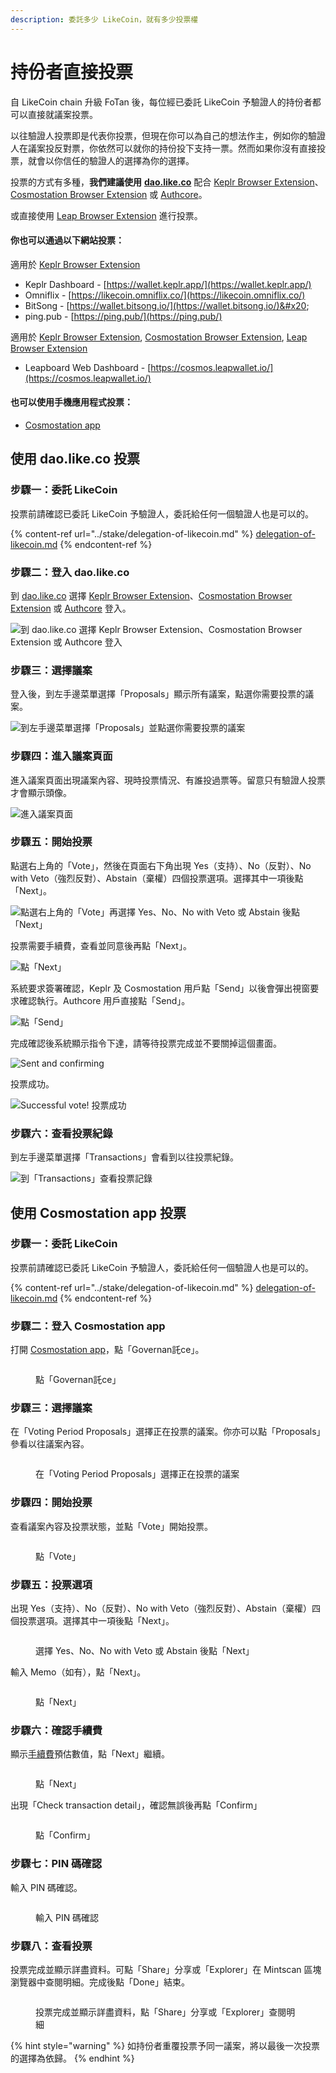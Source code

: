 ```yaml
---
description: 委託多少 LikeCoin，就有多少投票權
---
```


# 持份者直接投票

自 LikeCoin chain 升級 FoTan 後，每位經已委託 LikeCoin 予驗證人的持份者都可以直接就議案投票。

以往驗證人投票即是代表你投票，但現在你可以為自己的想法作主，例如你的驗證人在議案投反對票，你依然可以就你的持份投下支持一票。然而如果你沒有直接投票，就會以你信任的驗證人的選擇為你的選擇。

投票的方式有多種，**我們建議使用** [**dao.like.co**](https://dao.like.co/) 配合 [Keplr Browser Extension](../wallet/keplr/)、[Cosmostation Browser Extension](../wallet/cosmostation/) 或 [Authcore](../../user-guide/liker-id/register/)。

或直接使用 [Leap Browser Extension](../wallet/leap/) 進行投票。

#### 你也可以通過以下網站投票：

適用於 [Keplr Browser Extension](../wallet/keplr/)

* Keplr Dashboard - [https://wallet.keplr.app/](https://wallet.keplr.app/)
* Omniflix - [https://likecoin.omniflix.co/](https://likecoin.omniflix.co/)
* BitSong - [https://wallet.bitsong.io/](https://wallet.bitsong.io/)&#x20;
* ping.pub - [https://ping.pub/](https://ping.pub/)

適用於 [Keplr Browser Extension](../wallet/keplr/), [Cosmostation Browser Extension](../wallet/cosmostation/), [Leap Browser Extension](../wallet/leap/)

* Leapboard Web Dashboard - [https://cosmos.leapwallet.io/](https://cosmos.leapwallet.io/)

#### 也可以使用手機應用程式投票：

* [Cosmostation app](direct-vote.md#shi-yong-cosmostation-app-tou-piao)

## 使用  dao.like.co 投票

### 步驟一：委託 LikeCoin

投票前請確認已委託 LikeCoin 予驗證人，委託給任何一個驗證人也是可以的。

{% content-ref url="../stake/delegation-of-likecoin.md" %}
[delegation-of-likecoin.md](../stake/delegation-of-likecoin.md)
{% endcontent-ref %}

### 步驟二：登入 dao.like.co

到 [dao.like.co](https://dao.like.co/) 選擇 [Keplr Browser Extension](../wallet/keplr/)、[Cosmostation Browser Extension](../wallet/cosmostation/) 或 [Authcore](../../user-guide/liker-id/register/) 登入。

![到 dao.like.co 選擇 Keplr Browser Extension、Cosmostation Browser Extension 或 Authcore 登入](<../../.gitbook/assets/Civic Liker Web 3-01.png>)

### &#xD;步驟三：選擇議案

登入後，到左手邊菜單選擇「Proposals」顯示所有議案，點選你需要投票的議案。

![到左手邊菜單選擇「Proposals」並點選你需要投票的議案](<../../.gitbook/assets/direct vote 02.png>)

### &#xD;步驟四：進入議案頁面

進入議案頁面出現議案內容、現時投票情況、有誰投過票等。留意只有驗證人投票才會顯示頭像。

![進入議案頁面](<../../.gitbook/assets/direct vote 03.png>)

### 步驟五：開始投票

點選右上角的「Vote」，然後在頁面右下角出現&#x20;Yes（支持）、No（反對）、No with Veto（強烈反對）、Abstain（棄權）四個投票選項。選擇其中一項後點「Next」。

![點選右上角的「Vote」再選擇 Yes、No、No with Veto 或 Abstain 後點「Next」](<../../.gitbook/assets/direct vote 04.png>)

投票需要手續費，查看並同意後再點「Next」。



![點「Next」](<../../.gitbook/assets/direct vote 05.png>)

系統要求簽署確認，Keplr 及 Cosmostation 用戶點「Send」以後會彈出視窗要求確認執行。Authcore 用戶直接點「Send」。

![點「Send」](<../../.gitbook/assets/direct vote 06.png>)

完成確認後系統顯示指令下達，請等待投票完成並不要關掉這個畫面。

![Sent and confirming](<../../.gitbook/assets/direct vote 07.png>)

投票成功。

![Successful vote! 投票成功](<../../.gitbook/assets/direct vote 08.png>)

### &#xD;步驟六：查看投票紀錄

到左手邊菜單選擇「Transactions」會看到以往投票紀錄。

![到「Transactions」查看投票記錄](<../../.gitbook/assets/direct vote 09.png>)

## 使用 Cosmostation app 投票

### 步驟一：委託 LikeCoin

投票前請確認已委託 LikeCoin 予驗證人，委託給任何一個驗證人也是可以的。

{% content-ref url="../stake/delegation-of-likecoin.md" %}
[delegation-of-likecoin.md](../stake/delegation-of-likecoin.md)
{% endcontent-ref %}

### 步驟二：登入 Cosmostation app

打開 [Cosmostation app](../wallet/cosmostation-mobile/)，點「Governan託ce」。

<figure><img src="../../.gitbook/assets/Cosmostation mobile vote 1.png" alt=""><figcaption><p>點「Governan託ce」</p></figcaption></figure>

### 步驟三：選擇議案

在「Voting Period Proposals」選擇正在投票的議案。你亦可以點「Proposals」參看以往議案內容。

<figure><img src="../../.gitbook/assets/Cosmostation mobile vote 2.png" alt=""><figcaption><p>在「Voting Period Proposals」選擇正在投票的議案</p></figcaption></figure>

### 步驟四：開始投票

查看議案內容及投票狀態，並點「Vote」開始投票。

<figure><img src="../../.gitbook/assets/Cosmostation mobile vote 3.png" alt=""><figcaption><p>點「Vote」</p></figcaption></figure>

### 步驟五：投票選項

出現 Yes（支持）、No（反對）、No with Veto（強烈反對）、Abstain（棄權）四個投票選項。選擇其中一項後點「Next」。

<figure><img src="../../.gitbook/assets/Cosmostation mobile vote 4.png" alt=""><figcaption><p>選擇 Yes、No、No with Veto 或 Abstain 後點「Next」</p></figcaption></figure>

輸入 Memo（如有），點「Next」。

<figure><img src="../../.gitbook/assets/Cosmostation mobile vote 5.png" alt=""><figcaption><p>點「Next」</p></figcaption></figure>

### 步驟六：確認手續費

顯示[手續費](../wallet/transaction-fee.md)預估數值，點「Next」繼續。

<figure><img src="../../.gitbook/assets/Cosmostation mobile vote 6.png" alt=""><figcaption><p>點「Next」</p></figcaption></figure>

出現「Check transaction detail」，確認無誤後再點「Confirm」

<figure><img src="../../.gitbook/assets/Cosmostation mobile vote 7.png" alt=""><figcaption><p>點「Confirm」</p></figcaption></figure>

### 步驟七：PIN 碼確認

輸入 PIN 碼確認。

<figure><img src="../../.gitbook/assets/Cosmostation mobile send 7.jpg" alt=""><figcaption><p>輸入 PIN 碼確認</p></figcaption></figure>

### 步驟八：查看投票

投票完成並顯示詳盡資料。可點「Share」分享或「Explorer」在 Mintscan 區塊瀏覽器中查閱明細。完成後點「Done」結束。

<figure><img src="../../.gitbook/assets/Cosmostation mobile vote 8.png" alt=""><figcaption><p>投票完成並顯示詳盡資料，點「Share」分享或「Explorer」查閱明細</p></figcaption></figure>

{% hint style="warning" %}
如持份者重覆投票予同一議案，將以最後一次投票的選擇為依歸。
{% endhint %}
